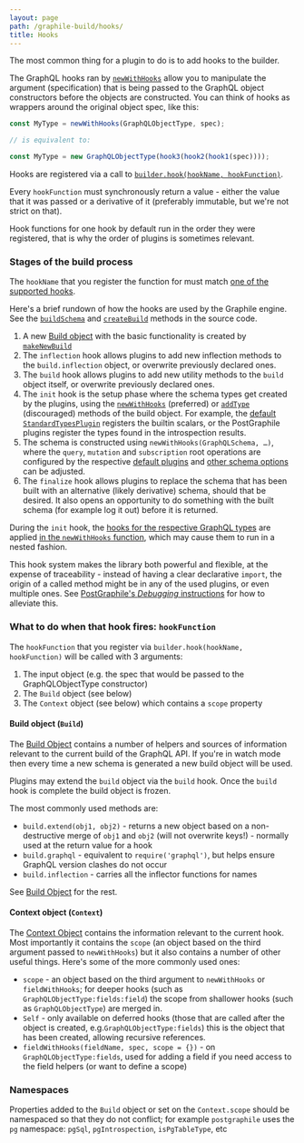 ```yaml
---
layout: page
path: /graphile-build/hooks/
title: Hooks
---
```


The most common thing for a plugin to do is to add hooks to the builder.

The GraphQL hooks ran by [`newWithHooks`](/graphile-build/build-object/#newwithhookstype-spec-scope)
allow you to manipulate the argument (specification) that is being passed
to the GraphQL object constructors before the objects are constructed. You can
think of hooks as wrappers around the original object spec, like this:

```js
const MyType = newWithHooks(GraphQLObjectType, spec);

// is equivalent to:

const MyType = new GraphQLObjectType(hook3(hook2(hook1(spec))));
```

Hooks are registered via a call to [`builder.hook(hookName, hookFunction)`](/graphile-build/schema-builder/#hookhookname-hookfunction).

Every `hookFunction` must synchronously return a value - either the value that it was passed
or a derivative of it (preferably immutable, but we're not strict on that).

Hook functions for one hook by default run in the order they were registered, that is why the order of plugins is sometimes relevant.

### Stages of the build process

The `hookName` that you register the function for must match [one of the supported hooks](/graphile-build/all-hooks/).

Here's a brief rundown of how the hooks are used by the Graphile engine.
See the [`buildSchema`](https://github.com/graphile/graphile-engine/blob/v4.4.4/packages/graphile-build/src/SchemaBuilder.js#L474-L499)
and [`createBuild`](https://github.com/graphile/graphile-engine/blob/v4.4.4/packages/graphile-build/src/SchemaBuilder.js#L450-L472) methods in the source code.

1.  A new [Build object](/graphile-build/build-object/) with the basic functionality is created
    by [`makeNewBuild`](https://github.com/graphile/graphile-engine/blob/v4.4.4/packages/graphile-build/src/makeNewBuild.js#L230)
2.  The `inflection` hook allows plugins to add new inflection methods to the `build.inflection` object, or overwrite previously declared ones.
3.  The `build` hook allows plugins to add new utility methods to the `build` object itself, or overwrite previously declared ones.
4.  The `init` hook is the setup phase where the schema types get created by the plugins,
    using the [`newWithHooks`](/graphile-build/build-object/#newwithhookstype-spec-scope) (preferred)
    or [`addType`](/graphile-build/build-object/#addtypetype-graphqlnamedtype) (discouraged) methods of the build object.
    For example, the [default `StandardTypesPlugin`](/graphile-build/default-plugins/#standardtypesplugin) registers the builtin scalars,
    or the PostGraphile plugins register the types found in the introspection results.
5.  The schema is constructed using `newWithHooks(GraphQLSchema, …)`, where the `query`, `mutation` and `subscription` root operations
    are configured by the respective [default plugins](/graphile-build/default-plugins/)
    and [other schema options](https://github.com/graphql/graphql-js/blob/v14.5.6/src/type/schema.js#L318-L324) can be adjusted.
6.  The `finalize` hook allows plugins to replace the schema that has been built with an alternative (likely derivative) schema, should that be desired. It also opens an opportunity to do something with the built schema (for example log it out) before it is returned.

During the `init` hook, the [hooks for the respective GraphQL types](/graphile-build/all-hooks/) are applied [in the
`newWithHooks` function](https://github.com/graphile/graphile-engine/blob/v4.4.4/packages/graphile-build/src/makeNewBuild.js#L329),
which may cause them to run in a nested fashion.

This hook system makes the library both powerful and flexible, at the expense of traceability - instead of having a clear declarative `import`,
the origin of a called method might be in any of the used plugins, or even multiple ones.
See [PostGraphile's _Debugging_ instructions](/postgraphile/debugging/#debug-envvars) for how to alleviate this.

### What to do when that hook fires: `hookFunction`

The `hookFunction` that you register via `builder.hook(hookName, hookFunction)` will be called with 3 arguments:

1.  The input object (e.g. the spec that would be passed to the GraphQLObjectType constructor)
2.  The `Build` object (see below)
3.  The `Context` object (see below) which contains a `scope` property

#### Build object (`Build`)

The [Build Object](/graphile-build/build-object/) contains a
number of helpers and sources of information relevant to the current build of
the GraphQL API. If you're in watch mode then every time a new schema is
generated a new build object will be used.

Plugins may extend the `build` object via the `build` hook. Once the `build`
hook is complete the build object is frozen.

The most commonly used methods are:

- `build.extend(obj1, obj2)` - returns a new object based on a non-destructive
  merge of `obj1` and `obj2` (will not overwrite keys!) - normally used at the
  return value for a hook
- `build.graphql` - equivalent to `require('graphql')`, but helps ensure
  GraphQL version clashes do not occur
- `build.inflection` - carries all the inflector functions for names

See [Build Object](/graphile-build/build-object/) for the rest.

#### Context object (`Context`)

The [Context Object](/graphile-build/context-object/) contains
the information relevant to the current hook. Most importantly it contains the
`scope` (an object based on the third argument passed to `newWithHooks`) but it
also contains a number of other useful things. Here's some of the more commonly
used ones:

- `scope` - an object based on the third argument to `newWithHooks` or
  `fieldWithHooks`; for deeper hooks (such as `GraphQLObjectType:fields:field`)
  the scope from shallower hooks (such as `GraphQLObjectType`) are merged in.
- `Self` - only available on deferred hooks (those that are called after the
  object is created, e.g.`GraphQLObjectType:fields`) this is the
  object that has been created, allowing recursive references.
- `fieldWithHooks(fieldName, spec, scope = {})` - on `GraphQLObjectType:fields`, used for adding a field if
  you need access to the field helpers (or want to define a scope)

### Namespaces

Properties added to the `Build` object or set on the `Context.scope` should be
namespaced so that they do not conflict; for example `postgraphile` uses
the `pg` namespace: `pgSql`, `pgIntrospection`, `isPgTableType`, etc

<!-- TODO: expand -->
